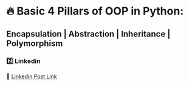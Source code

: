 # 🔥 Basic 4 Pillars of OOP in Python:

## Encapsulation | Abstraction | Inheritance | Polymorphism

### 2️⃣ Linkedin

📌 [Linkedin Post Link](https://www.linkedin.com/posts/zubair-ahmed-06aa13194_python-oop-abstraction-activity-7333814959933378560-h_bu?utm_source=share&utm_medium=member_desktop&rcm=ACoAAC22XZIBQ0a5Md61VVi5F2CIGwUHTVIsTa0)
